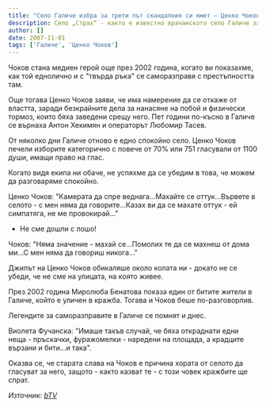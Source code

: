 ```yaml
---
title: "Село Галиче избра за трети път скандалния си кмет – Ценко Чоков"
description: Село „Страх“ - както е известно врачанското село Галиче заради непрестанните кражби - избра за трети мандат бившия си кмет Ценко Чоков.
author: []
date: 2007-11-01
tags: ['Галиче', 'Ценко Чоков']
---
```


Чоков стана медиен герой още през 2002 година, когато ви показахме, как той еднолично и с "твърда ръка" се саморазправя с престъпността там.

Още тогава Ценко Чоков заяви, че има намерение да се откаже от властта, заради безкрайните дела за нанасяне на побой и физически тормоз, които бяха заведени срещу него. Пет години по-късно в Галиче се върнаха Антон Хекимян и операторът Любомир Тасев.

От няколко дни Галиче отново е едно спокойно село. Ценко Чоков печели изборите категорично с повече от 70% или 751 гласували от 1100 души, имащи право на глас.

Когато видя екипа ни обаче, не успяхме да се убедим в това, че можем да разговаряме спокойно.

Ценко Чоков: "Камерата да спре веднага...Махайте се оттук...Вървете в селото - с мен няма да говорите...Казах ви да се махате оттук - ей симпатяга, не ме провокирай..."

- Не сме дошли с лошо!

Чоков: "Няма значение - махай се...Помолих те да се махнеш от дома ми...С мен няма да говориш никога..."

Джипът на Ценко Чоков обикаляше около колата ни - докато не се убеди, че не сме на улицата, на която живее.

През 2002 година Миролюба Бенатова показа един от битите жители в Галиче, който е уличен в кражба. Тогава и Чоков беше по-разговорлив.

Легендите за саморазправите в Галиче се помнят и днес.

Виолета Фучанска: "Имаше такъв случай, че бяха откраднати едни неща - пръскачки, фуражомелки - наредени на площада, а крадците вързани и бити...и така".

Оказва се, че старата слава на Чоков е причина хората от селото да гласуват за него, защото - както казват те - с този човек кражбите ще спрат.

*Източник: [bTV](https://btvnovinite.bg/61277-Selo_Galiche_izbra_za_treti_pat_skandalniya_si_kmet_.html)*

